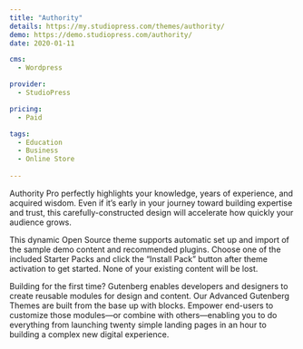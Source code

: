 ```yaml
---
title: "Authority"
details: https://my.studiopress.com/themes/authority/
demo: https://demo.studiopress.com/authority/
date: 2020-01-11

cms: 
  - Wordpress

provider: 
  - StudioPress

pricing:
  - Paid

tags:
  - Education
  - Business
  - Online Store
  
---
```


Authority Pro perfectly highlights your knowledge, years of experience, and acquired wisdom. Even if it’s early in your journey toward building expertise and trust, this carefully-constructed design will accelerate how quickly your audience grows.

This dynamic Open Source theme supports automatic set up and import of the sample demo content and recommended plugins. Choose one of the included Starter Packs and click the “Install Pack” button after theme activation to get started. None of your existing content will be lost.

Building for the first time? Gutenberg enables developers and designers to create reusable modules for design and content. Our Advanced Gutenberg Themes are built from the base up with blocks. Empower end-users to customize those modules—or combine with others—enabling you to do everything from launching twenty simple landing pages in an hour to building a complex new digital experience.
